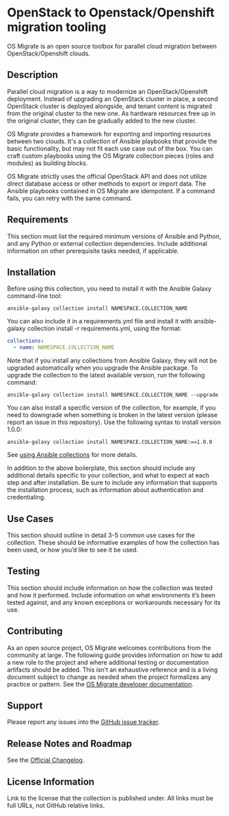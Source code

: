 # OpenStack to Openstack/Openshift migration tooling
OS Migrate is an open source toolbox for parallel cloud migration
between OpenStack/Openshift clouds.

## Description

Parallel cloud migration is a way to
modernize an OpenStack/Openshift deployment. Instead of upgrading an OpenStack
cluster in place, a second OpenStack cluster is deployed alongside,
and tenant content is migrated from the original cluster to the new
one. As hardware resources free up in the original cluster, they can
be gradually added to the new cluster.

OS Migrate provides a framework for exporting and importing resources
between two clouds. It's a collection of Ansible playbooks that
provide the basic functionality, but may not fit each use case out of
the box. You can craft custom playbooks using the OS Migrate
collection pieces (roles and modules) as building blocks.

OS Migrate strictly uses the official OpenStack API and does not
utilize direct database access or other methods to export or import
data. The Ansible playbooks contained in OS Migrate are idempotent. If
a command fails, you can retry with the same command.


## Requirements

This section must list the required minimum versions of Ansible and Python, and any Python or external collection dependencies. Include additional information on other prerequisite tasks needed, if applicable.


## Installation

Before using this collection, you need to install it with the Ansible Galaxy command-line tool:

```
ansible-galaxy collection install NAMESPACE.COLLECTION_NAME
```

You can also include it in a requirements.yml file and install it with ansible-galaxy collection install -r requirements.yml, using the format:


```yaml
collections:
  - name: NAMESPACE.COLLECTION_NAME
```

Note that if you install any collections from Ansible Galaxy, they will not be upgraded automatically when you upgrade the Ansible package.
To upgrade the collection to the latest available version, run the following command:

```
ansible-galaxy collection install NAMESPACE.COLLECTION_NAME --upgrade
```

You can also install a specific version of the collection, for example, if you need to downgrade when something is broken in the latest version (please report an issue in this repository). Use the following syntax to install version 1.0.0:

```
ansible-galaxy collection install NAMESPACE.COLLECTION_NAME:==1.0.0
```

See [using Ansible collections](https://docs.ansible.com/ansible/devel/user_guide/collections_using.html) for more details.


In addition to the above boilerplate, this section should include any additional details specific to your collection, and what to expect at each step and after installation. Be sure to include any information that supports the installation process, such as information about authentication and credentialing. 

## Use Cases

This section should outline in detail 3-5 common use cases for the collection. These should be informative examples of how the collection has been used, or how you’d like to see it be used. 


## Testing

This section should include information on how the collection was tested and how it performed. Include information on what environments it’s been tested against, and any known exceptions or workarounds necessary for its use.


## Contributing
As an open source project, OS Migrate welcomes contributions from the community at large. The following guide provides information on how to add a new role to the project and where additional testing or documentation artifacts should be added. This isn’t an exhaustive reference and is a living document subject to change as needed when the project formalizes any practice or pattern. See the
[OS Migrate developer documentation](https://os-migrate.github.io/os-migrate/devel/README.html).


## Support

Please report any issues into the
[GitHub issue tracker](https://github.com/os-migrate/os-migrate/issues).


## Release Notes and Roadmap

See the [Official Changelog](https://os-migrate.github.io/os-migrate/changelog.html).


## License Information

Link to the license that the collection is published under. All links must be full URLs, not GitHub relative links.